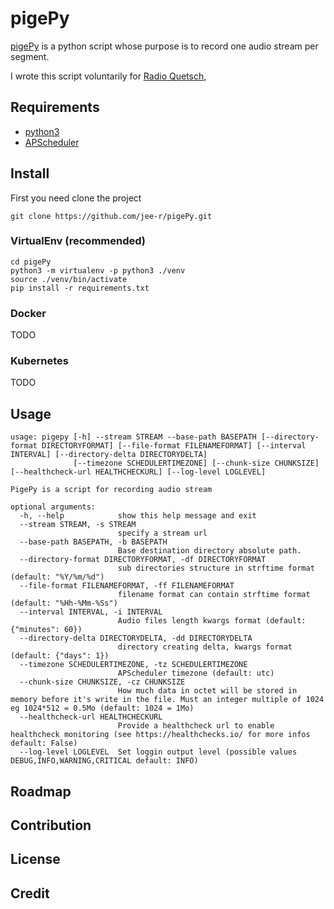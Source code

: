 # pigePy

[pigePy](https://jeer.fr/projects/pigePy) is a python script whose purpose is to record one audio stream per segment.

I wrote this script voluntarily for [Radio Quetsch](https://radio-quetsch.eu),   

## Requirements

- [python3](https://www.python.org/)
- [APScheduler](https://apscheduler.readthedocs.io/en/stable/)

## Install

First you need clone the project 

```
git clone https://github.com/jee-r/pigePy.git

```

### VirtualEnv (recommended)

```
cd pigePy
python3 -m virtualenv -p python3 ./venv
source ./venv/bin/activate
pip install -r requirements.txt
```

### Docker
TODO

### Kubernetes
TODO

## Usage

```
usage: pigepy [-h] --stream STREAM --base-path BASEPATH [--directory-format DIRECTORYFORMAT] [--file-format FILENAMEFORMAT] [--interval INTERVAL] [--directory-delta DIRECTORYDELTA]
              [--timezone SCHEDULERTIMEZONE] [--chunk-size CHUNKSIZE] [--healthcheck-url HEALTHCHECKURL] [--log-level LOGLEVEL]

PigePy is a script for recording audio stream

optional arguments:
  -h, --help            show this help message and exit
  --stream STREAM, -s STREAM
                        specify a stream url
  --base-path BASEPATH, -b BASEPATH
                        Base destination directory absolute path.
  --directory-format DIRECTORYFORMAT, -df DIRECTORYFORMAT
                        sub directories structure in strftime format (default: "%Y/%m/%d")
  --file-format FILENAMEFORMAT, -ff FILENAMEFORMAT
                        filename format can contain strftime format (default: "%Hh-%Mm-%Ss")
  --interval INTERVAL, -i INTERVAL
                        Audio files length kwargs format (default: {"minutes": 60})
  --directory-delta DIRECTORYDELTA, -dd DIRECTORYDELTA
                        directory creating delta, kwargs format (default: {"days": 1})
  --timezone SCHEDULERTIMEZONE, -tz SCHEDULERTIMEZONE
                        APScheduler timezone (default: utc)
  --chunk-size CHUNKSIZE, -cz CHUNKSIZE
                        How much data in octet will be stored in memory before it's write in the file. Must an integer multiple of 1024 eg 1024*512 = 0.5Mo (default: 1024 = 1Mo)
  --healthcheck-url HEALTHCHECKURL
                        Provide a healthcheck url to enable healthcheck monitoring (see https://healthchecks.io/ for more infos default: False)
  --log-level LOGLEVEL  Set loggin output level (possible values DEBUG,INFO,WARNING,CRITICAL default: INFO)
```

## Roadmap

## Contribution

## License

## Credit


